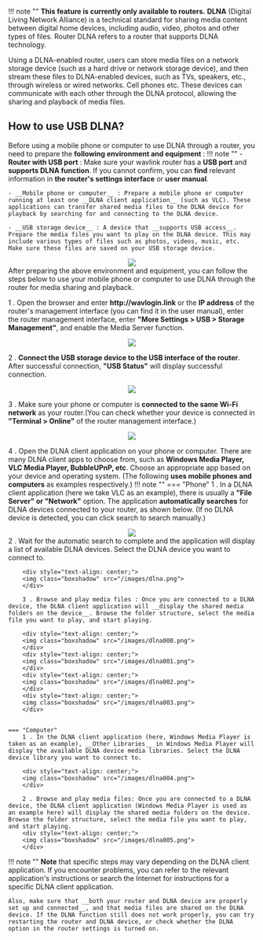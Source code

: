 !!! note ""
	__This feature is currently only available to routers.__
__DLNA__ (Digital Living Network Alliance) is a technical standard for sharing media content between digital home devices, including audio, video, photos and other types of files. Router DLNA refers to a router that supports DLNA technology.

Using a DLNA-enabled router, users can store media files on a network storage device (such as a hard drive or network storage device), and then stream these files to DLNA-enabled devices, such as TVs, speakers, etc., through wireless or wired networks. Cell phones etc. These devices can communicate with each other through the DLNA protocol, allowing the sharing and playback of media files.

## How to use USB DLNA?
Before using a mobile phone or computer to use DLNA through a router, you need to prepare the __following environment and equipment__ :
!!! note ""
	- __Router with USB port__ :  Make sure your wavlink router has a __USB port__ and __supports DLNA function__. If you cannot confirm, you can __find__ relevant information in __the router's settings interface__ or __user manual__.

	- __Mobile phone or computer__ : Prepare a mobile phone or computer running at least one __DLNA client application__ (such as VLC). These applications can transfer shared media files to the DLNA device for playback by searching for and connecting to the DLNA device.

	- __USB storage device__ : A device that __supports USB access__. Prepare the media files you want to play on the DLNA device. This may include various types of files such as photos, videos, music, etc. Make sure these files are saved on your USB storage device.

<div style="text-align: center;">
	<img class="boxshadow" src="/images/dlnatopo.png">
</div>
After preparing the above environment and equipment, you can follow the steps below to use your mobile phone or computer to use DLNA through the router for media sharing and playback.

1 . Open the browser and enter __http://wavlogin.link__ or the __IP address__ of the router's management interface (you can find it in the user manual), enter the router management interface, enter __"More Settings > USB > Storage Management"__, and enable the Media Server function.

<div style="text-align: center;">
	<img class="boxshadow" src="/images/dlna006.png">
</div>

2 . __Connect the USB storage device to the USB interface of the router__. After successful connection, __"USB Status"__ will display successful connection.

<div style="text-align: center;">
	<img class="boxshadow" src="/images/dlna007.png">
</div>

3 . Make sure your phone or computer is __connected to the same Wi-Fi network__ as your router.(You can check whether your device is connected in __"Terminal > Online"__ of the router management interface.)

<div style="text-align: center;">
	<img class="boxshadow" src="/images/dlna008.png">
</div>

4 . Open the DLNA client application on your phone or computer. There are many DLNA client apps to choose from, such as __Windows Media Player, VLC Media Player, BubbleUPnP, etc__. Choose an appropriate app based on your device and operating system. (The following __uses mobile phones and computers__ as examples respectively.)
!!! note ""
	=== "Phone"
		1 . In a DLNA client application (here we take VLC as an example), there is usually a __"File Server" or "Network"__ option. The application __automatically searches__ for DLNA devices connected to your router, as shown below. (If no DLNA device is detected, you can click search to search manually.)
		<div style="text-align: center;">
		<img class="boxshadow" src="/images/dlna009.png">
		</div>
		2 . Wait for the automatic search to complete and the application will display a list of available DLNA devices. Select the DLNA device you want to connect to.
		
		<div style="text-align: center;">
		<img class="boxshadow" src="/images/dlna.png">
		</div>
		
		3 . Browse and play media files : Once you are connected to a DLNA device, the DLNA client application will __display the shared media folders on the device__. Browse the folder structure, select the media file you want to play, and start playing.
		
		<div style="text-align: center;">
		<img class="boxshadow" src="/images/dlna000.png">
		</div>
		<div style="text-align: center;">
		<img class="boxshadow" src="/images/dlna001.png">
		</div>
		<div style="text-align: center;">
		<img class="boxshadow" src="/images/dlna002.png">
		</div>
		<div style="text-align: center;">
		<img class="boxshadow" src="/images/dlna003.png">
		</div>


	=== "Computer"
		1 . In the DLNA client application (here, Windows Media Player is taken as an example), __Other Libraries__ in Windows Media Player will display the available DLNA device media libraries. Select the DLNA device library you want to connect to.
		
		<div style="text-align: center;">
		<img class="boxshadow" src="/images/dlna004.png">
		</div>

		2 . Browse and play media files: Once you are connected to a DLNA device, the DLNA client application (Windows Media Player is used as an example here) will display the shared media folders on the device. Browse the folder structure, select the media file you want to play, and start playing.
		<div style="text-align: center;">
		<img class="boxshadow" src="/images/dlna005.png">
		</div>
!!! note ""
	__Note__ that specific steps may vary depending on the DLNA client application. If you encounter problems, you can refer to the relevant application's instructions or search the Internet for instructions for a specific DLNA client application.

	Also, make sure that __both your router and DLNA device are properly set up and connected__, and that media files are shared on the DLNA device. If the DLNA function still does not work properly, you can try restarting the router and DLNA device, or check whether the DLNA option in the router settings is turned on.













